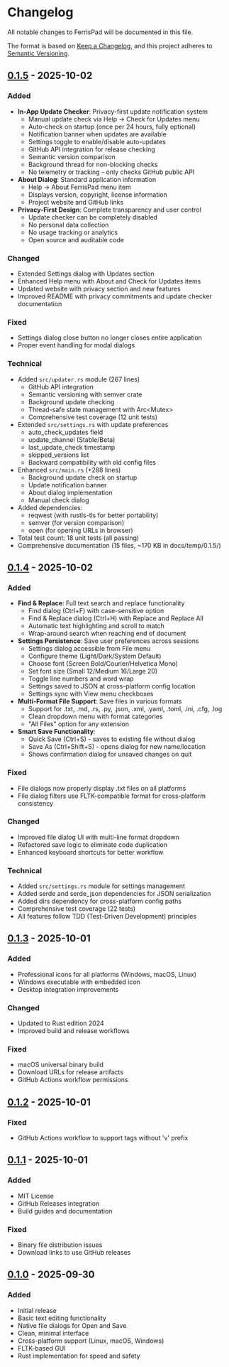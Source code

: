 # Changelog

All notable changes to FerrisPad will be documented in this file.

The format is based on [Keep a Changelog](https://keepachangelog.com/en/1.0.0/),
and this project adheres to [Semantic Versioning](https://semver.org/spec/v2.0.0.html).

## [0.1.5] - 2025-10-02

### Added
- **In-App Update Checker**: Privacy-first update notification system
  - Manual update check via Help → Check for Updates menu
  - Auto-check on startup (once per 24 hours, fully optional)
  - Notification banner when updates are available
  - Settings toggle to enable/disable auto-updates
  - GitHub API integration for release checking
  - Semantic version comparison
  - Background thread for non-blocking checks
  - No telemetry or tracking - only checks GitHub public API
- **About Dialog**: Standard application information
  - Help → About FerrisPad menu item
  - Displays version, copyright, license information
  - Project website and GitHub links
- **Privacy-First Design**: Complete transparency and user control
  - Update checker can be completely disabled
  - No personal data collection
  - No usage tracking or analytics
  - Open source and auditable code

### Changed
- Extended Settings dialog with Updates section
- Enhanced Help menu with About and Check for Updates items
- Updated website with privacy section and new features
- Improved README with privacy commitments and update checker documentation

### Fixed
- Settings dialog close button no longer closes entire application
- Proper event handling for modal dialogs

### Technical
- Added `src/updater.rs` module (267 lines)
  - GitHub API integration
  - Semantic versioning with semver crate
  - Background update checking
  - Thread-safe state management with Arc<Mutex<T>>
  - Comprehensive test coverage (12 unit tests)
- Extended `src/settings.rs` with update preferences
  - auto_check_updates field
  - update_channel (Stable/Beta)
  - last_update_check timestamp
  - skipped_versions list
  - Backward compatibility with old config files
- Enhanced `src/main.rs` (+288 lines)
  - Background update check on startup
  - Update notification banner
  - About dialog implementation
  - Manual check dialog
- Added dependencies:
  - reqwest (with rustls-tls for better portability)
  - semver (for version comparison)
  - open (for opening URLs in browser)
- Total test count: 18 unit tests (all passing)
- Comprehensive documentation (15 files, ~170 KB in docs/temp/0.1.5/)

## [0.1.4] - 2025-10-02

### Added
- **Find & Replace**: Full text search and replace functionality
  - Find dialog (Ctrl+F) with case-sensitive option
  - Find & Replace dialog (Ctrl+H) with Replace and Replace All
  - Automatic text highlighting and scroll to match
  - Wrap-around search when reaching end of document
- **Settings Persistence**: Save user preferences across sessions
  - Settings dialog accessible from File menu
  - Configure theme (Light/Dark/System Default)
  - Choose font (Screen Bold/Courier/Helvetica Mono)
  - Set font size (Small 12/Medium 16/Large 20)
  - Toggle line numbers and word wrap
  - Settings saved to JSON at cross-platform config location
  - Settings sync with View menu checkboxes
- **Multi-Format File Support**: Save files in various formats
  - Support for .txt, .md, .rs, .py, .json, .xml, .yaml, .toml, .ini, .cfg, .log
  - Clean dropdown menu with format categories
  - "All Files" option for any extension
- **Smart Save Functionality**:
  - Quick Save (Ctrl+S) - saves to existing file without dialog
  - Save As (Ctrl+Shift+S) - opens dialog for new name/location
  - Shows confirmation dialog for unsaved changes on quit

### Fixed
- File dialogs now properly display .txt files on all platforms
- File dialog filters use FLTK-compatible format for cross-platform consistency

### Changed
- Improved file dialog UI with multi-line format dropdown
- Refactored save logic to eliminate code duplication
- Enhanced keyboard shortcuts for better workflow

### Technical
- Added `src/settings.rs` module for settings management
- Added serde and serde_json dependencies for JSON serialization
- Added dirs dependency for cross-platform config paths
- Comprehensive test coverage (22 tests)
- All features follow TDD (Test-Driven Development) principles

## [0.1.3] - 2025-10-01

### Added
- Professional icons for all platforms (Windows, macOS, Linux)
- Windows executable with embedded icon
- Desktop integration improvements

### Changed
- Updated to Rust edition 2024
- Improved build and release workflows

### Fixed
- macOS universal binary build
- Download URLs for release artifacts
- GitHub Actions workflow permissions

## [0.1.2] - 2025-10-01

### Fixed
- GitHub Actions workflow to support tags without 'v' prefix

## [0.1.1] - 2025-10-01

### Added
- MIT License
- GitHub Releases integration
- Build guides and documentation

### Fixed
- Binary file distribution issues
- Download links to use GitHub releases

## [0.1.0] - 2025-09-30

### Added
- Initial release
- Basic text editing functionality
- Native file dialogs for Open and Save
- Clean, minimal interface
- Cross-platform support (Linux, macOS, Windows)
- FLTK-based GUI
- Rust implementation for speed and safety

[0.1.5]: https://github.com/fedro86/ferrispad/compare/0.1.4...0.1.5
[0.1.4]: https://github.com/fedro86/ferrispad/compare/0.1.3...0.1.4
[0.1.3]: https://github.com/fedro86/ferrispad/compare/0.1.2...0.1.3
[0.1.2]: https://github.com/fedro86/ferrispad/compare/0.1.1...0.1.2
[0.1.1]: https://github.com/fedro86/ferrispad/compare/0.1.0...0.1.1
[0.1.0]: https://github.com/fedro86/ferrispad/releases/tag/0.1.0
